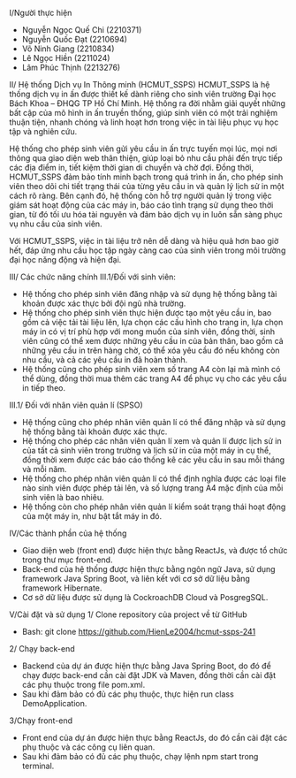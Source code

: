 I/Người thực hiện
-	Nguyễn Ngọc Quế Chi (2210371)
-	Nguyễn Quốc Đạt (2210694)
-	Võ Ninh Giang (2210834)
-	Lê Ngọc Hiền (2211024)
-	Lâm Phúc Thịnh (2213276)
  
II/ Hệ thống Dịch vụ In Thông minh (HCMUT_SSPS)
HCMUT_SSPS là hệ thống dịch vụ in ấn được thiết kế dành riêng cho sinh viên trường Đại học Bách Khoa – ĐHQG TP Hồ Chí Minh. Hệ thống ra đời nhằm giải quyết những bất cập của mô hình in ấn truyền thống, giúp sinh viên có một trải nghiệm thuận tiện, nhanh chóng và linh hoạt hơn trong việc in tài liệu phục vụ học tập và nghiên cứu. 

Hệ thống cho phép sinh viên gửi yêu cầu in ấn trực tuyến mọi lúc, mọi nơi thông qua giao diện web thân thiện, giúp loại bỏ nhu cầu phải đến trực tiếp các địa điểm in, tiết kiệm thời gian di chuyển và chờ đợi. Đồng thời, HCMUT_SSPS đảm bảo tính minh bạch trong quá trình in ấn, cho phép sinh viên theo dõi chi tiết trạng thái của từng yêu cầu in và quản lý lịch sử in một cách rõ ràng. Bên cạnh đó, hệ thống còn hỗ trợ người quản lý trong việc giám sát hoạt động của các máy in, báo cáo tình trạng sử dụng theo thời gian, từ đó tối ưu hóa tài nguyên và đảm bảo dịch vụ in luôn sẵn sàng phục vụ nhu cầu của sinh viên.

Với HCMUT_SSPS, việc in tài liệu trở nên dễ dàng và hiệu quả hơn bao giờ hết, đáp ứng nhu cầu học tập ngày càng cao của sinh viên trong môi trường đại học năng động và hiện đại.

III/ Các chức năng chính
III.1/Đối với sinh viên:
-	Hệ thống cho phép sinh viên đăng nhập và sử dụng hệ thống bằng tài khoản được xác thực bởi đội ngũ nhà trường.
-	Hệ thống cho phép sinh viên thực hiện được tạo một yêu cầu in, bao gồm cả việc tải tài liệu lên, lựa chọn các cấu hình cho trang in, lựa chọn máy in có vị trí phù hợp với mong muốn của sinh viên, đồng thời, sinh viên cũng có thể xem được những yêu cầu in của bản thân, bao gồm cả những yêu cầu in trên hàng chờ, có thể xóa yêu cầu đó nếu không còn nhu cầu, và cả các yêu cầu in đã hoàn thành.
-	Hệ thống cũng cho phép sinh viên xem số trang A4 còn lại mà mình có thể dùng, đồng thời mua thêm các trang A4 để phục vụ cho các yêu cầu in tiếp theo.
  
III.1/ Đối với nhân viên quản lí (SPSO)
-	Hệ thống cũng cho phép nhân viên quản lí có thể đăng nhập và sử dụng hệ thống bằng tài khoản được xác thực.
-	Hệ thống cho phép các nhân viên quản lí xem và quản lí được lịch sử in của tất cả sinh viên trong trường và lịch sử in của một máy in cụ thể, đồng thời xem được các báo cáo thống kê các yêu cầu in sau mỗi tháng và mỗi năm.
-	Hệ thống cho phép nhân viên quản lí có thể định nghĩa được các loại file nào sinh viên được phép tải lên, và số lượng trang A4 mặc định của mỗi sinh viên là bao nhiêu. 
-	Hệ thống còn cho phép nhân viên quản lí kiểm soát trạng thái hoạt động của một máy in, như bật tắt máy in đó.
  
IV/Các thành phần của hệ thống
-	Giao diện web (front end) được hiện thực bằng ReactJs, và được tổ chức trong thư mục front-end.
-	Back-end của hệ thống được hiện thực bằng ngôn ngữ Java, sử dụng framework Java Spring Boot, và liên kết với cơ sở dữ liệu bằng framework Hibernate.
-	Cơ sở dữ liệu được sử dụng là CockroachDB Cloud và PosgregSQL.
  
V/Cài đặt và sử dụng
1/ Clone repository của project về từ GitHub
-	Bash:
git clone https://github.com/HienLe2004/hcmut-ssps-241

2/ Chạy back-end
-	Backend của dự án được hiện thực bằng Java Spring Boot, do đó để chạy được back-end cần cài đặt JDK và Maven, đồng thời cần cài đặt các phụ thuộc trong file pom.xml.
-	Sau khi đảm bảo có đủ các phụ thuộc, thực hiện run  class DemoApplication.
  
3/Chạy front-end
-	Front end của dự án được hiện thực bằng ReactJs, do đó cần cài đặt các phụ thuộc và các công cụ liên quan.
-	Sau khi đảm bảo có đủ các phụ thuộc, chạy lệnh npm start trong terminal.
